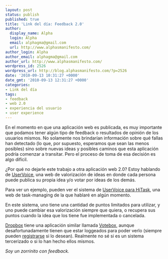 ```yaml
---
layout: post
status: publish
published: true
title: 'Link del día: Feedback 2.0'
author:
  display_name: Alpha
  login: Alpha
  email: alphagma@gmail.com
  url: http://www.alphasmanifesto.com/
author_login: Alpha
author_email: alphagma@gmail.com
author_url: http://www.alphasmanifesto.com/
wordpress_id: 2526
wordpress_url: http://blog.alphasmanifesto.com/?p=2526
date: '2010-09-13 10:31:27 +0000'
date_gmt: '2010-09-13 12:31:27 +0000'
categories:
- Link del día
tags:
- feedback
- web 2.0
- experiencia del usuario
- user experience
---
```


En el momento en que una aplicación web es publicada, es muy importante que podamos tener algún tipo de feedback o resultados de opinión de los usuarios mismos. No solamente nos brindarían información sobre qué fallas han detectado (lo que, por supuesto, esperamos que sean las menos posibles) sino sobre nuevas ideas y posibles caminos que esta aplicación podría comenzar a transitar. Pero el proceso de toma de esa decisión es algo difícil.

¿Por qué no dejarle este trabajo a otra aplicación web 2.0? Estoy hablando de [UserVoice](http://uservoice.com/), una web de valorización de ideas en donde cada persona puede publica su propia idea y/o votar por ideas de los demás.

Para ver un ejemplo, pueden ver el sistema de [UserVoice para HiTask](http://hitask.uservoice.com/), una web de task-managing de la que hablaré en algún momento.

En este sistema, uno tiene una cantidad de puntos limitados para utilizar, y uno puede cambiar esa valorización siempre que quiera, o recupera sus puntos cuando la idea que los tiene fue implementada o cancelada.

[Dropbox](http://www.dropbox.com) tiene una aplicación similar llamada [Votebox](https://www.dropbox.com/votebox), aunque desafortunadamente tienen que estar loggeados para poder verlo (siempre pueden [registrarse](http://www.dropbox.com/referrals/NTk2MzI0NDk) si lo desean). Realmente no sé si es un sistema tercerizado o si lo han hecho ellos mismos.

_Soy un zorrinito con feedback._
